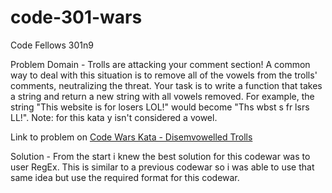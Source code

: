 # code-301-wars
Code Fellows 301n9

Problem Domain -
Trolls are attacking your comment section!
A common way to deal with this situation is to remove all of the vowels from the trolls' comments, neutralizing the threat.
Your task is to write a function that takes a string and return a new string with all vowels removed.
For example, the string "This website is for losers LOL!" would become "Ths wbst s fr lsrs LL!".
Note: for this kata y isn't considered a vowel.


Link to problem on [Code Wars Kata - Disemvowelled Trolls](https://www.codewars.com/kata/disemvowel-trolls/train/javascript)

Solution -
From the start i knew the best solution for this codewar was to user RegEx. This is similar to a previous codewar so i was able to use that same idea but use the required format for this codewar.
